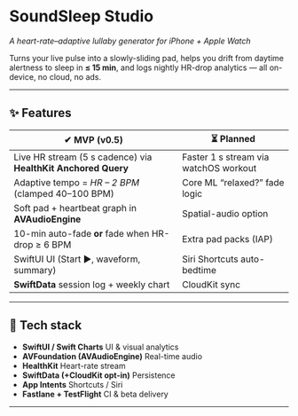 # SoundSleep Studio  
*A heart-rate–adaptive lullaby generator for iPhone + Apple Watch*

Turns your live pulse into a slowly-sliding pad, helps you drift from daytime alertness to sleep in **≤ 15 min**, and logs nightly HR-drop analytics — all on-device, no cloud, no ads.

---

## ✨ Features

| ✔︎ MVP (v0.5) | ⏳ Planned |
|---------------|-----------|
| Live HR stream (5 s cadence) via **HealthKit Anchored Query** | Faster 1 s stream via watchOS workout |
| Adaptive tempo = *HR – 2 BPM* (clamped 40–100 BPM) | Core ML “relaxed?” fade logic |
| Soft pad + heartbeat graph in **AVAudioEngine** | Spatial-audio option |
| 10-min auto-fade **or** fade when HR-drop ≥ 6 BPM | Extra pad packs (IAP) |
| SwiftUI UI (Start ▶, waveform, summary) | Siri Shortcuts auto-bedtime |
| **SwiftData** session log + weekly chart | CloudKit sync |

---

## 🔧 Tech stack

* **SwiftUI / Swift Charts**         UI & visual analytics  
* **AVFoundation (AVAudioEngine)**  Real-time audio  
* **HealthKit**                      Heart-rate stream  
* **SwiftData (+CloudKit opt-in)**  Persistence  
* **App Intents**                   Shortcuts / Siri  
* **Fastlane + TestFlight**         CI & beta delivery  

---
